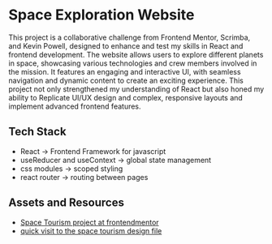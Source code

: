 # Space Exploration Website
This project is a collaborative challenge from Frontend Mentor, Scrimba, and Kevin Powell, designed to enhance and test my skills in React and frontend development. The website allows users to explore different planets in space, showcasing various technologies and crew members involved in the mission. It features an engaging and interactive UI, with seamless navigation and dynamic content to create an exciting experience. This project not only strengthened my understanding of React but also honed my ability to Replicate UI/UX design and complex, responsive layouts and implement advanced frontend features.

## Tech Stack
- React -> Frontend Framework for javascript
- useReducer and useContext -> global state management
- css modules -> scoped styling
- react router -> routing between pages

## Assets and Resources
- [Space Tourism project at frontendmentor](https://www.frontendmentor.io/challenges/space-tourism-multipage-website-gRWj1URZ3)
- [quick visit to the space tourism design file](https://www.figma.com/design/fCiWPkxDaZaUE3txN6mWIX/space-tourism-website?node-id=0-1&node-type=canvas&t=klupQ5gE1osQvDt6-0)
